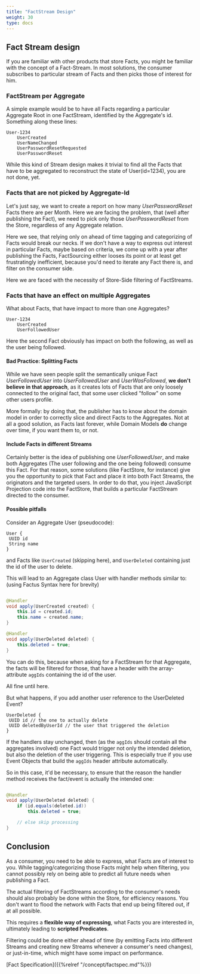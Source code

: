 ```yaml
---
title: "FactStream Design"
weight: 30
type: docs
---
```


## Fact Stream design

If you are familiar with other products that store Facts, you might be familiar with the concept of a Fact-Stream. In
most solutions, the consumer subscribes to particular stream of Facts and then picks those of interest for him.

### FactStream per Aggregate

A simple example would be to have all Facts regarding a particular Aggregate Root in one FactStream, identified by the
Aggregate's id. Something along these lines:

```
User-1234
	UserCreated
	UserNameChanged
	UserPasswordResetRequested
	UserPasswordReset
```

While this kind of Stream design makes it trivial to find all the Facts that have to be aggregated to reconstruct the
state of User(id=1234), you are not done, yet.

### Facts that are not picked by Aggregate-Id

Let's just say, we want to create a report on how many _UserPasswordReset_ Facts there are per Month. Here we are facing
the problem, that (well after publishing the Fact), we need to pick only those _UserPasswordReset_ from the Store,
regardless of any Aggregate relation.

Here we see, that relying only on ahead of time tagging and categorizing of Facts would break our necks. If we don't
have a way to express out interest in particular Facts, maybe based on criteria, we come up with a year after publishing
the Facts, FactSourcing either looses its point or at least get frustratingly inefficient, because you'd need to iterate
any Fact there is, and filter on the consumer side.

Here we are faced with the necessity of Store-Side filtering of FactStreams.

### Facts that have an effect on multiple Aggregates

What about Facts, that have impact to more than one Aggregates?

```
User-1234
	UserCreated
	UserFollowedUser
```

Here the second Fact obviously has impact on both the following, as well as the user being followed.

#### Bad Practice: Splitting Facts

While we have seen people split the semantically unique Fact _UserFollowedUser_ into _UserFollowedUser_ and
_UserWasFollowed_, **we don't believe in that approach**, as it creates lots of Facts that are only loosely connected to
the original fact, that some user clicked "follow" on some other users profile.

More formally: by doing that, the publisher has to know about the domain model in order to correctly slice and direct
Facts to the Aggregates. Not at all a good solution, as Facts last forever, while Domain Models **do** change over time,
if you want them to, or not.

#### Include Facts in different Streams

Certainly better is the idea of publishing one _UserFollowedUser_, and make both Aggregates (The user following and the
one being followed) consume this Fact. For that reason, some solutions (like FactStore, for instance) give you the
opportunity to pick that Fact and place it into both Fact Streams, the originators and the targeted users.
In order to do that, you inject JavaScript Projection code into the FactStore, that builds a particular FactStream
directed to the consumer.

#### Possible pitfalls

Consider an Aggregate User (pseudocode):

```
User {
 UUID id
 String name
}
```

and Facts like `UserCreated` (skipping here), and `UserDeleted` containing just the id of the user to delete.

This will lead to an Aggregate class User with handler methods similar to: (using Factus Syntax here for
brevity)

```java

@Handler
void apply(UserCreated created) {
    this.id = created.id;
    this.name = created.name;
}

@Handler
void apply(UserDeleted deleted) {
    this.deleted = true;
}
```

You can do this, because when asking for a FactStream for that Aggregate,
the facts will be filtered for those, that have a header with the array-attribute `aggIds` containing the id of the
user.

All fine until here.

But what happens, if you add another user reference to the UserDeleted Event?

```
UserDeleted {
 UUID id // the one to actually delete
 UUID deletedByUserId // the user that triggered the deletion
}
```

If the handlers stay unchanged, then (as the `aggIds` should contain all the aggregates involved)
one Fact would trigger not only the intended deletion, but also the deletion of the user triggering.
This is especially true if you use Event Objects that build the `aggIds` header attribute automatically.

So in this case, it'd be necessary, to ensure that the reason the handler method receives the fact/event is
actually the intended one:

```java

@Handler
void apply(UserDeleted deleted) {
    if (id.equals(deleted.id))
        this.deleted = true;

    // else skip processing
}
```

## Conclusion

As a consumer, you need to be able to express, what Facts are of interest to you. While tagging/categorizing those Facts
might help when filtering, you cannot possibly rely on being able to predict all future needs when publishing a Fact.

The actual filtering of FactStreams according to the consumer's needs should also probably be done within the Store, for
efficiency reasons. You don't want to flood the network with Facts that end up being filtered out, if at all possible.

This requires a **flexible way of expressing**, what Facts you are interested in, ultimately leading to **scripted
Predicates**.

Filtering could be done either ahead of time (by emitting Facts into different Streams and creating new Streams whenever
a consumer's need changes), or just-in-time, which might have some impact on performance.

[Fact Specification]({{%relref "/concept/factspec.md"%}})
